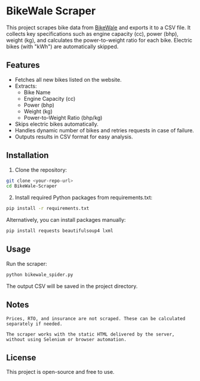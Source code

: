 # BikeWale Scraper

This project scrapes bike data from [BikeWale](https://www.bikewale.com/new-bike-search/) and exports it to a CSV file. It collects key specifications such as engine capacity (cc), power (bhp), weight (kg), and calculates the power-to-weight ratio for each bike. Electric bikes (with "kWh") are automatically skipped.

## Features

- Fetches all new bikes listed on the website.
- Extracts:
  - Bike Name
  - Engine Capacity (cc)
  - Power (bhp)
  - Weight (kg)
  - Power-to-Weight Ratio (bhp/kg)
- Skips electric bikes automatically.
- Handles dynamic number of bikes and retries requests in case of failure.
- Outputs results in CSV format for easy analysis.

## Installation

1. Clone the repository:

```bash
git clone <your-repo-url>
cd BikeWale-Scraper
```

2. Install required Python packages from requirements.txt:

```bash
pip install -r requirements.txt
```

Alternatively, you can install packages manually:

```bash
pip install requests beautifulsoup4 lxml
```

## Usage

Run the scraper:

```bash
python bikewale_spider.py
```

The output CSV will be saved in the project directory.

## Notes

    Prices, RTO, and insurance are not scraped. These can be calculated separately if needed.

    The scraper works with the static HTML delivered by the server, without using Selenium or browser automation.

## License

This project is open-source and free to use.
